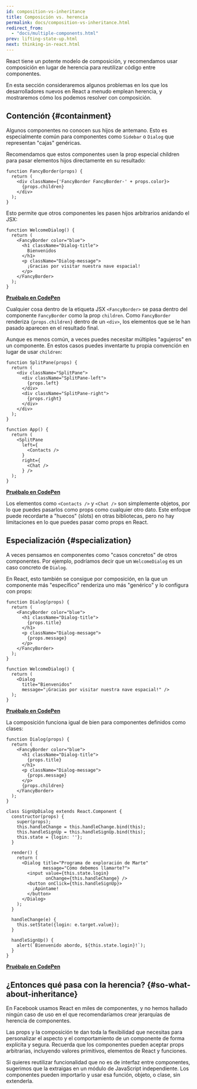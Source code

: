 ```yaml
---
id: composition-vs-inheritance
title: Composición vs. herencia
permalink: docs/composition-vs-inheritance.html
redirect_from:
  - "docs/multiple-components.html"
prev: lifting-state-up.html
next: thinking-in-react.html
---
```


React tiene un potente modelo de composición, y recomendamos usar composición en lugar de herencia para reutilizar código entre componentes.

En esta sección consideraremos algunos problemas en los que los desarrolladores nuevos en React a menudo emplean herencia, y mostraremos cómo los podemos resolver con composición.

## Contención {#containment}

Algunos componentes no conocen sus hijos de antemano. Esto es especialmente común para componentes como `Sidebar` o `Dialog` que representan "cajas" genéricas.

Recomendamos que estos componentes usen la prop especial children para pasar elementos hijos directamente en su resultado:

```js{4}
function FancyBorder(props) {
  return (
    <div className={'FancyBorder FancyBorder-' + props.color}>
      {props.children}
    </div>
  );
}
```

Esto permite que otros componentes les pasen hijos arbitrarios anidando el JSX:

```js{4-9}
function WelcomeDialog() {
  return (
    <FancyBorder color="blue">
      <h1 className="Dialog-title">
        Bienvenidos
      </h1>
      <p className="Dialog-message">
        ¡Gracias por visitar nuestra nave espacial!
      </p>
    </FancyBorder>
  );
}
```

**[Pruébalo en CodePen](https://codepen.io/gaearon/pen/ozqNOV?editors=0010)**

Cualquier cosa dentro de la etiqueta JSX `<FancyBorder>` se pasa dentro del componente `FancyBorder` como la prop `children`. Como `FancyBorder` renderiza `{props.children}` dentro de un `<div>`, los elementos que se le han pasado aparecen en el resultado final.

Aunque es menos común, a veces puedes necesitar múltiples "agujeros" en un componente. En estos casos puedes inventarte tu propia convención en lugar de usar `children`: 

```js{5,8,18,21}
function SplitPane(props) {
  return (
    <div className="SplitPane">
      <div className="SplitPane-left">
        {props.left}
      </div>
      <div className="SplitPane-right">
        {props.right}
      </div>
    </div>
  );
}

function App() {
  return (
    <SplitPane
      left={
        <Contacts />
      }
      right={
        <Chat />
      } />
  );
}
```

[**Pruébalo en CodePen**](https://codepen.io/gaearon/pen/gwZOJp?editors=0010)

Los elementos como `<Contacts />` y `<Chat />` son simplemente objetos, por lo que puedes pasarlos como props como cualquier otro dato. Este enfoque puede recordarte a "huecos" (slots) en otras bibliotecas, pero no hay limitaciones en lo que puedes pasar como props en React.

## Especialización {#specialization}

A veces pensamos en componentes como "casos concretos" de otros componentes. Por ejemplo, podríamos decir que un `WelcomeDialog` es un caso concreto de `Dialog`. 

En React, esto también se consigue por composición, en la que un componente más "específico" renderiza uno más "genérico" y lo configura con props:

```js{5,8,16-18}
function Dialog(props) {
  return (
    <FancyBorder color="blue">
      <h1 className="Dialog-title">
        {props.title}
      </h1>
      <p className="Dialog-message">
        {props.message}
      </p>
    </FancyBorder>
  );
}

function WelcomeDialog() {
  return (
    <Dialog
      title="Bienvenidos"
      message="¡Gracias por visitar nuestra nave espacial!" />
  );
}
```

[**Pruébalo en CodePen**](https://codepen.io/gaearon/pen/kkEaOZ?editors=0010)

La composición funciona igual de bien para componentes definidos como clases:

```js{10,27-31}
function Dialog(props) {
  return (
    <FancyBorder color="blue">
      <h1 className="Dialog-title">
        {props.title}
      </h1>
      <p className="Dialog-message">
        {props.message}
      </p>
      {props.children}
    </FancyBorder>
  );
}

class SignUpDialog extends React.Component {
  constructor(props) {
    super(props);
    this.handleChange = this.handleChange.bind(this);
    this.handleSignUp = this.handleSignUp.bind(this);
    this.state = {login: ''};
  }

  render() {
    return (
      <Dialog title="Programa de exploración de Marte"
              message="Cómo debemos llamarte?">
        <input value={this.state.login}
               onChange={this.handleChange} />
        <button onClick={this.handleSignUp}>
          ¡Apúntame!
        </button>
      </Dialog>
    );
  }

  handleChange(e) {
    this.setState({login: e.target.value});
  }

  handleSignUp() {
    alert(`Bienvenido abordo, ${this.state.login}!`);
  }
}
```

[**Pruébalo en CodePen**](https://codepen.io/gaearon/pen/gwZbYa?editors=0010)

## ¿Entonces qué pasa con la herencia? {#so-what-about-inheritance}

En Facebook usamos React en miles de componentes, y no hemos hallado ningún caso de uso en el que recomendaríamos crear jerarquías de herencia de componentes.

Las props y la composición te dan toda la flexibilidad que necesitas para personalizar el aspecto y el comportamiento de un componente de forma explícita y segura. Recuerda que los componentes pueden aceptar props arbitrarias, incluyendo valores primitivos, elementos de React y funciones. 

Si quieres reutilizar funcionalidad que no es de interfaz entre componentes, sugerimos que la extraigas en un módulo de JavaScript independiente. Los componentes pueden importarlo y usar esa función, objeto, o clase, sin extenderla.
